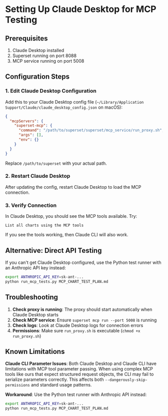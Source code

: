 # Setting Up Claude Desktop for MCP Testing

## Prerequisites
1. Claude Desktop installed
2. Superset running on port 8088
3. MCP service running on port 5008

## Configuration Steps

### 1. Edit Claude Desktop Configuration

Add this to your Claude Desktop config file (`~/Library/Application Support/Claude/claude_desktop_config.json` on macOS):

```json
{
  "mcpServers": {
    "superset-mcp": {
      "command": "/path/to/superset/superset/mcp_service/run_proxy.sh",
      "args": [],
      "env": {}
    }
  }
}
```

Replace `/path/to/superset` with your actual path.

### 2. Restart Claude Desktop

After updating the config, restart Claude Desktop to load the MCP connection.

### 3. Verify Connection

In Claude Desktop, you should see the MCP tools available. Try:
```
List all charts using the MCP tools
```

If you see the tools working, then Claude CLI will also work.

## Alternative: Direct API Testing

If you can't get Claude Desktop configured, use the Python test runner with an Anthropic API key instead:

```bash
export ANTHROPIC_API_KEY=sk-ant-...
python run_mcp_tests.py MCP_CHART_TEST_PLAN.md
```

## Troubleshooting

1. **Check proxy is running**: The proxy should start automatically when Claude Desktop starts
2. **Check MCP service**: Ensure `superset mcp run --port 5008` is running
3. **Check logs**: Look at Claude Desktop logs for connection errors
4. **Permissions**: Make sure `run_proxy.sh` is executable (`chmod +x run_proxy.sh`)

## Known Limitations

**Claude CLI Parameter Issues**: Both Claude Desktop and Claude CLI have limitations with MCP tool parameter passing. When using complex MCP tools like ours that expect structured request objects, the CLI may fail to serialize parameters correctly. This affects both `--dangerously-skip-permissions` and standard usage patterns.

**Workaround**: Use the Python test runner with Anthropic API instead:
```bash
export ANTHROPIC_API_KEY=sk-ant-...
python run_mcp_tests.py MCP_CHART_TEST_PLAN.md
```

